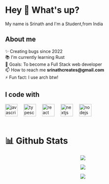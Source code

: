 <h1 align="left">Hey 👋 What's up?</h1>

<p align="left">My name is Srinath and I'm a Student,from India</p>

<h2 align="left"> About me</h2>

<p align="left">
  ✨ Creating bugs since 2022<br />📚 I'm currently learning Rust<br />🎯 Goals:
  To become a Full Stack web developer<br /> 📫 How to reach me <b>srinathcreates@gmail.com</b><br />⚡ Fun fact: I use arch btw!
</p>

<h2 align="left">I code with</h2>

<div align="left">
  <img
    src="https://cdn.jsdelivr.net/gh/devicons/devicon/icons/javascript/javascript-original.svg"
    height="40"
    alt="javascript logo"
  />
  <img width="12" />
  <img
    src="https://cdn.jsdelivr.net/gh/devicons/devicon/icons/typescript/typescript-original.svg"
    height="40"
    alt="typescript logo"
  />
  <img width="12" />
  <img
    src="https://cdn.jsdelivr.net/gh/devicons/devicon/icons/react/react-original.svg"
    height="40"
    alt="react logo"
  />
  <img width="12" />
  <img
    src="https://cdn.jsdelivr.net/gh/devicons/devicon/icons/nextjs/nextjs-original.svg"
    height="40"
    alt="nextjs logo"
  />
  <img width="12" />
  <img
    src="https://cdn.jsdelivr.net/gh/devicons/devicon/icons/nodejs/nodejs-original.svg"
    height="40"
    alt="nodejs logo"
  />
  <img width="12" />
</div>
<br/>

<h1>📊 Github Stats</h1>
<p align="center">
    <img style="justify-self: center;" src="https://github-readme-stats.vercel.app/api?username=Srinath10X&theme=blueberry&show_icons=true&hide_border=true&count_private=true"/>
</p>

<p align="center">
    <img style="justify-self: center;" src="https://github-readme-streak-stats.herokuapp.com/?user=Srinath10X&theme=blueberry&hide_border=true"/>
</p>
<p align="center">
    <img style="justify-self: center;" src="https://github-readme-stats.vercel.app/api/top-langs/?username=Srinath10X&theme=blueberry&show_icons=true&hide_border=true&layout=compact" />
</p>
